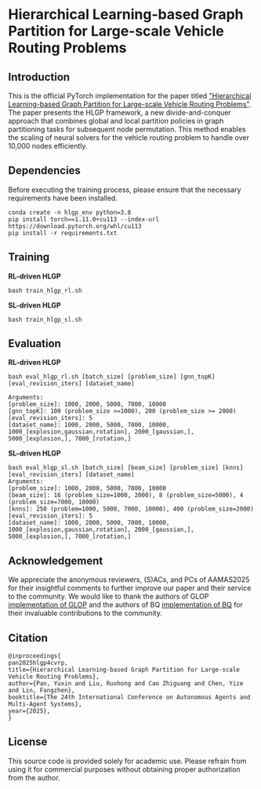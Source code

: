 # Hierarchical Learning-based Graph Partition for Large-scale Vehicle Routing Problems

## Introduction
This is the official PyTorch implementation for the paper titled ["Hierarchical Learning-based Graph Partition for Large-scale Vehicle Routing Problems"]().
The paper presents the HLGP framework, a new divide-and-conquer approach that combines global and local partition policies in graph partitioning tasks for subsequent node permutation. 
This method enables the scaling of neural solvers for the vehicle routing problem to handle over 10,000 nodes efficiently.
## Dependencies

Before executing the training process, please ensure that the necessary requirements have been installed.
```
conda create -n hlgp_env python=3.8
pip install torch==1.11.0+cu113 --index-url https://download.pytorch.org/whl/cu113
pip install -r requirements.txt
```

## Training

**RL-driven HLGP**
```
bash train_hlgp_rl.sh
```

**SL-driven HLGP**
```
bash train_hlgp_sl.sh
```


## Evaluation

**RL-driven HLGP**
```
bash eval_hlgp_rl.sh [batch_size] [problem_size] [gnn_topK] [eval_revision_iters] [dataset_name]

Arguments:
[problem_size]: 1000, 2000, 5000, 7000, 10000
[gnn_topK]: 100 (problem_size <=1000), 200 (problem_size >= 2000)
[eval_revision_iters]: 5
[dataset_name]: 1000, 2000, 5000, 7000, 10000, 1000_[explosion,gaussian,rotation], 2000_[gaussian,], 5000_[explosion,], 7000_[rotation,]
```

**SL-driven HLGP**
```
bash eval_hlgp_sl.sh [batch_size] [beam_size] [problem_size] [knns] [eval_revision_iters] [dataset_name]
Arguments:
[problem_size]: 1000, 2000, 5000, 7000, 10000
[beam_size]: 16 (problem_size=1000, 2000), 8 (problem_size=5000), 4 (problem_size=7000, 10000)
[knns]: 250 (problem=1000, 5000, 7000, 10000), 400 (problem_size=2000)
[eval_revision_iters]: 5
[dataset_name]: 1000, 2000, 5000, 7000, 10000, 1000_[explosion,gaussian,rotation], 2000_[gaussian,], 5000_[explosion,], 7000_[rotation,]
```

## Acknowledgement
We appreciate the anonymous reviewers, (S)ACs, and PCs of AAMAS2025 for their insightful
comments to further improve our paper and their service to the community.
We would like to thank the authors of GLOP [implementation of GLOP](https://github.com/henry-yeh/GLOP)
and the authors of BQ [implementation of BQ](https://github.com/naver/bq-nco) for their invaluable contributions to the community.


## Citation

```
@inproceedings{
pan2025hlgp4cvrp,
title={Hierarchical Learning-based Graph Partition for Large-scale Vehicle Routing Problems},
author={Pan, Yuxin and Liu, Ruohong and Cao Zhiguang and Chen, Yize and Lin, Fangzhen},
booktitle={The 24th International Conference on Autonomous Agents and Multi-Agent Systems},
year={2025},
}
```

## License
This source code is provided solely for academic use. 
Please refrain from using it for commercial purposes without obtaining proper authorization from the author.

